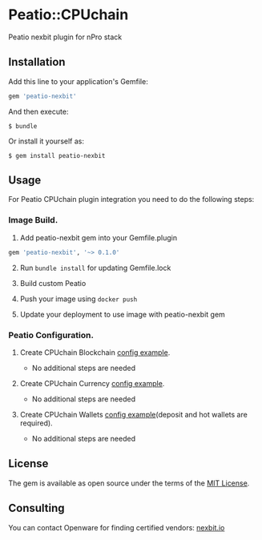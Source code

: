 # Peatio::CPUchain

Peatio nexbit plugin for nPro stack

## Installation

Add this line to your application's Gemfile:

```ruby
gem 'peatio-nexbit'
```

And then execute:

    $ bundle

Or install it yourself as:

    $ gem install peatio-nexbit

## Usage

For Peatio CPUchain plugin integration you need to do the following steps:

### Image Build.

1. Add peatio-nexbit gem into your Gemfile.plugin
```ruby
gem 'peatio-nexbit', '~> 0.1.0'
```

2. Run `bundle install` for updating Gemfile.lock

3. Build custom Peatio 

4. Push your image using `docker push`

5. Update your deployment to use image with peatio-nexbit gem

### Peatio Configuration.

1. Create CPUchain Blockchain [config example](../config/blockchains.yml).
    * No additional steps are needed

2. Create CPUchain Currency [config example](../config/currencies.yml).
    * No additional steps are needed

3. Create CPUchain Wallets [config example](../config/wallets.yml)(deposit and hot wallets are required).
    * No additional steps are needed




## License

The gem is available as open source under the terms of the [MIT License](https://opensource.org/licenses/MIT).

## Consulting

You can contact Openware for finding certified vendors:
[nexbit.io](https://www.nexbit.io)
